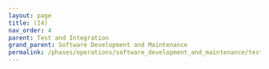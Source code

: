 ```yaml
---
layout: page
title: (I4)
nav_order: 4
parent: Test and Integration
grand_parent: Software Development and Maintenance
permalink: /phases/operations/software_development_and_maintenance/test_and_integration/i4/
---
```

